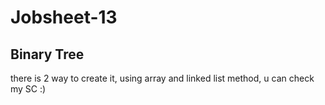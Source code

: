 # Jobsheet-13
## Binary Tree

there is 2 way to create it, using array and linked list method, u can check my SC :)
